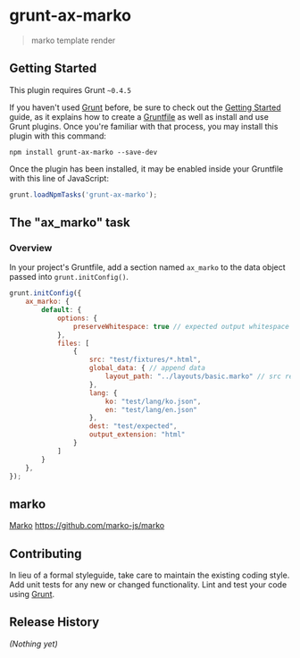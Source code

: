 # grunt-ax-marko

> marko template render

## Getting Started
This plugin requires Grunt `~0.4.5`

If you haven't used [Grunt](http://gruntjs.com/) before, be sure to check out the [Getting Started](http://gruntjs.com/getting-started) guide, as it explains how to create a [Gruntfile](http://gruntjs.com/sample-gruntfile) as well as install and use Grunt plugins. Once you're familiar with that process, you may install this plugin with this command:

```shell
npm install grunt-ax-marko --save-dev
```

Once the plugin has been installed, it may be enabled inside your Gruntfile with this line of JavaScript:

```js
grunt.loadNpmTasks('grunt-ax-marko');
```

## The "ax_marko" task

### Overview
In your project's Gruntfile, add a section named `ax_marko` to the data object passed into `grunt.initConfig()`.

```js
grunt.initConfig({
	ax_marko: {
		default: {
			options: {
				preserveWhitespace: true // expected output whitespace
			},
			files: [
				{
					src: "test/fixtures/*.html",
					global_data: { // append data
						layout_path: "../layouts/basic.marko" // src relative path
					},
					lang: {
						ko: "test/lang/ko.json",
						en: "test/lang/en.json"
					},
					dest: "test/expected",
					output_extension: "html"
				}
			]
		}
	},
});
```

## marko

[Marko](https://github.com/marko-js/marko/blob/master/README.md) https://github.com/marko-js/marko

## Contributing
In lieu of a formal styleguide, take care to maintain the existing coding style. Add unit tests for any new or changed functionality. Lint and test your code using [Grunt](http://gruntjs.com/).

## Release History
_(Nothing yet)_
